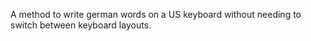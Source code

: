 A method to write german words on a US keyboard without needing to switch between keyboard layouts.
